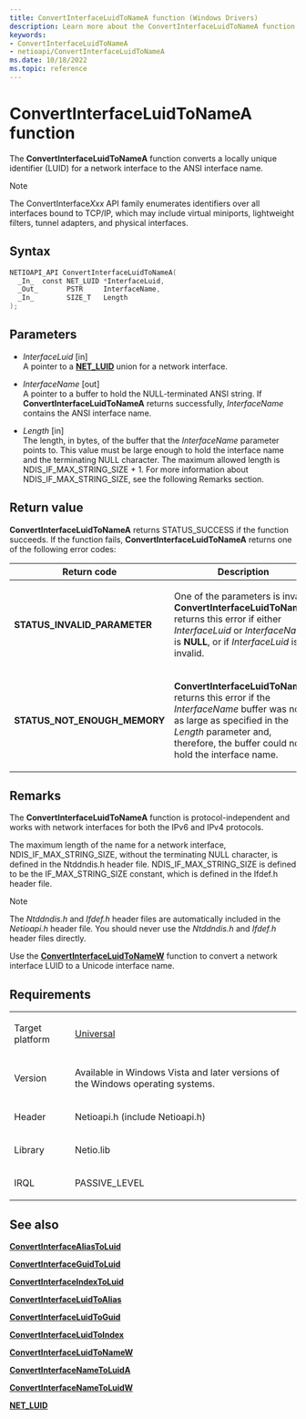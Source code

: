 ```yaml
---
title: ConvertInterfaceLuidToNameA function (Windows Drivers)
description: Learn more about the ConvertInterfaceLuidToNameA function.
keywords:
- ConvertInterfaceLuidToNameA
- netioapi/ConvertInterfaceLuidToNameA
ms.date: 10/18/2022
ms.topic: reference
---
```


# ConvertInterfaceLuidToNameA function

The **ConvertInterfaceLuidToNameA** function converts a locally unique identifier (LUID) for a network interface to the ANSI interface name.

> [!NOTE]
> The ConvertInterface*Xxx* API family enumerates identifiers over all interfaces bound to TCP/IP, which may include virtual miniports, lightweight filters, tunnel adapters, and physical interfaces.

## Syntax

``` c++
NETIOAPI_API ConvertInterfaceLuidToNameA(
  _In_  const NET_LUID *InterfaceLuid,
  _Out_       PSTR     InterfaceName,
  _In_        SIZE_T   Length
);
```

## Parameters

- *InterfaceLuid* \[in\]  
   A pointer to a [**NET\_LUID**](net-luid-value.md) union for a network interface.

- *InterfaceName* \[out\]  
   A pointer to a buffer to hold the NULL-terminated ANSI string. If **ConvertInterfaceLuidToNameA** returns successfully, *InterfaceName* contains the ANSI interface name.

- *Length* \[in\]  
   The length, in bytes, of the buffer that the *InterfaceName* parameter points to. This value must be large enough to hold the interface name and the terminating NULL character. The maximum allowed length is NDIS\_IF\_MAX\_STRING\_SIZE + 1. For more information about NDIS\_IF\_MAX\_STRING\_SIZE, see the following Remarks section.

## Return value

**ConvertInterfaceLuidToNameA** returns STATUS\_SUCCESS if the function succeeds. If the function fails, **ConvertInterfaceLuidToNameA** returns one of the following error codes:

<table>
<thead>
<tr class="header">
<th>Return code</th>
<th>Description</th>
</tr>
</thead>
<tbody>
<tr class="odd">
<td><strong>STATUS_INVALID_PARAMETER</strong></td>
<td><p>One of the parameters is invalid. <strong>ConvertInterfaceLuidToNameA</strong> returns this error if either <em>InterfaceLuid</em> or <em>InterfaceName</em> is <strong>NULL</strong>, or if <em>InterfaceLuid</em> is invalid.</p></td>
</tr>
<tr class="even">
<td><strong>STATUS_NOT_ENOUGH_MEMORY</strong></td>
<td><p><strong>ConvertInterfaceLuidToNameA</strong> returns this error if the <em>InterfaceName</em> buffer was not as large as specified in the <em>Length</em> parameter and, therefore, the buffer could not hold the interface name.</p></td>
</tr>
</tbody>
</table>

## Remarks

The **ConvertInterfaceLuidToNameA** function is protocol-independent and works with network interfaces for both the IPv6 and IPv4 protocols.

The maximum length of the name for a network interface, NDIS\_IF\_MAX\_STRING\_SIZE, without the terminating NULL character, is defined in the Ntddndis.h header file. NDIS\_IF\_MAX\_STRING\_SIZE is defined to be the IF\_MAX\_STRING\_SIZE constant, which is defined in the Ifdef.h header file.

> [!NOTE]
> The *Ntddndis.h* and *Ifdef.h* header files are automatically included in the *Netioapi.h* header file. You should never use the *Ntddndis.h* and *Ifdef.h* header files directly.

Use the [**ConvertInterfaceLuidToNameW**](convertinterfaceluidtonamew.md) function to convert a network interface LUID to a Unicode interface name.

## Requirements

<table>
<tbody>
<tr class="odd">
<td><p>Target platform</p></td>
<td><a href="/windows-hardware/drivers/develop/target-platforms">Universal</a></td>
</tr>
<tr class="even">
<td><p>Version</p></td>
<td><p>Available in Windows Vista and later versions of the Windows operating systems.</p></td>
</tr>
<tr class="odd">
<td><p>Header</p></td>
<td>Netioapi.h (include Netioapi.h)</td>
</tr>
<tr class="even">
<td><p>Library</p></td>
<td>Netio.lib</td>
</tr>
<tr class="odd">
<td><p>IRQL</p></td>
<td><p>PASSIVE_LEVEL</p></td>
</tr>
</tbody>
</table>

## See also

[**ConvertInterfaceAliasToLuid**](convertinterfacealiastoluid.md)

[**ConvertInterfaceGuidToLuid**](convertinterfaceguidtoluid.md)

[**ConvertInterfaceIndexToLuid**](convertinterfaceindextoluid.md)

[**ConvertInterfaceLuidToAlias**](convertinterfaceluidtoalias.md)

[**ConvertInterfaceLuidToGuid**](convertinterfaceluidtoguid.md)

[**ConvertInterfaceLuidToIndex**](convertinterfaceluidtoindex.md)

[**ConvertInterfaceLuidToNameW**](convertinterfaceluidtonamew.md)

[**ConvertInterfaceNameToLuidA**](convertinterfacenametoluida.md)

[**ConvertInterfaceNameToLuidW**](convertinterfacenametoluidw.md)

[**NET\_LUID**](net-luid-value.md)
